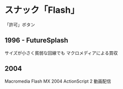# スナック「Flash」



「許可」ボタン

## 1996 - FutureSplash

サイズが小さく貧弱な回線でも
マクロメディアによる買収

## 2004

Macromedia Flash MX 2004
ActionScript 2
動画配信

## 
<!--stackedit_data:
eyJoaXN0b3J5IjpbMzQ2MTQ4MzU5LC0xOTc4MDU0MjIsMTI3Nz
I1OTI4NV19
-->